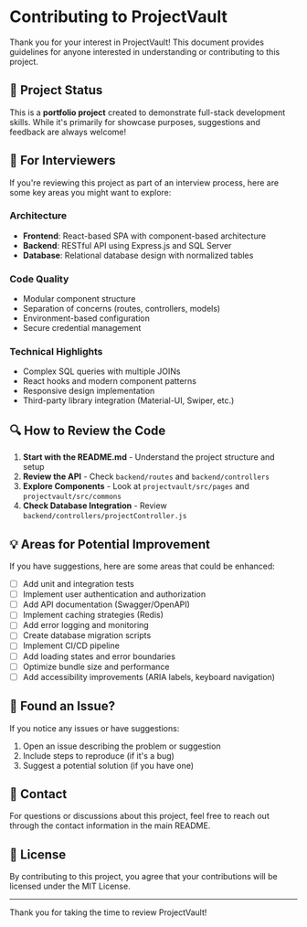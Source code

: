# Contributing to ProjectVault

Thank you for your interest in ProjectVault! This document provides guidelines for anyone interested in understanding or contributing to this project.

## 📌 Project Status

This is a **portfolio project** created to demonstrate full-stack development skills. While it's primarily for showcase purposes, suggestions and feedback are always welcome!

## 🎯 For Interviewers

If you're reviewing this project as part of an interview process, here are some key areas you might want to explore:

### Architecture

- **Frontend**: React-based SPA with component-based architecture
- **Backend**: RESTful API using Express.js and SQL Server
- **Database**: Relational database design with normalized tables

### Code Quality

- Modular component structure
- Separation of concerns (routes, controllers, models)
- Environment-based configuration
- Secure credential management

### Technical Highlights

- Complex SQL queries with multiple JOINs
- React hooks and modern component patterns
- Responsive design implementation
- Third-party library integration (Material-UI, Swiper, etc.)

## 🔍 How to Review the Code

1. **Start with the README.md** - Understand the project structure and setup
2. **Review the API** - Check `backend/routes` and `backend/controllers`
3. **Explore Components** - Look at `projectvault/src/pages` and `projectvault/src/commons`
4. **Check Database Integration** - Review `backend/controllers/projectController.js`

## 💡 Areas for Potential Improvement

If you have suggestions, here are some areas that could be enhanced:

- [ ] Add unit and integration tests
- [ ] Implement user authentication and authorization
- [ ] Add API documentation (Swagger/OpenAPI)
- [ ] Implement caching strategies (Redis)
- [ ] Add error logging and monitoring
- [ ] Create database migration scripts
- [ ] Implement CI/CD pipeline
- [ ] Add loading states and error boundaries
- [ ] Optimize bundle size and performance
- [ ] Add accessibility improvements (ARIA labels, keyboard navigation)

## 🐛 Found an Issue?

If you notice any issues or have suggestions:

1. Open an issue describing the problem or suggestion
2. Include steps to reproduce (if it's a bug)
3. Suggest a potential solution (if you have one)

## 📧 Contact

For questions or discussions about this project, feel free to reach out through the contact information in the main README.

## 📄 License

By contributing to this project, you agree that your contributions will be licensed under the MIT License.

---

Thank you for taking the time to review ProjectVault!
